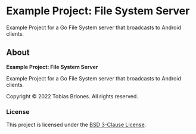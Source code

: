 # Example Project: File System Server

Example Project for a Go File System server that broadcasts to Android clients.

## About

**Example Project: File System Server**

Example Project for a Go File System server that broadcasts to Android clients.

Copyright © 2022 Tobias Briones. All rights reserved.

### License

This project is licensed under the [BSD 3-Clause License](LICENSE).
